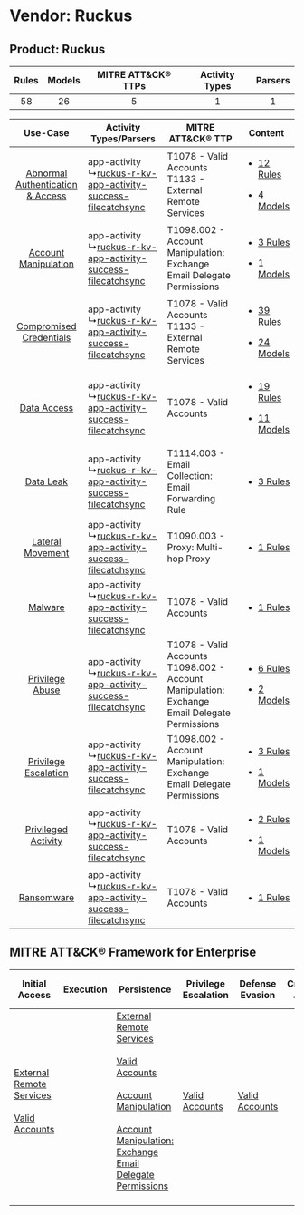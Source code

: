 Vendor: Ruckus
==============
Product: Ruckus
---------------
| Rules | Models | MITRE ATT&CK® TTPs | Activity Types | Parsers |
|:-----:|:------:|:------------------:|:--------------:|:-------:|
|  58   |   26   |         5          |       1        |    1    |

|    Use-Case    | Activity Types/Parsers    | MITRE ATT&CK® TTP    | Content    |
|:----:| ---- | ---- | ---- |
| [Abnormal Authentication & Access](../../../UseCases/uc_abnormal_authentication_&_access.md) |  app-activity<br> ↳[ruckus-r-kv-app-activity-success-filecatchsync](Ps/pC_ruckusrkvappactivitysuccessfilecatchsync.md)<br> | T1078 - Valid Accounts<br>T1133 - External Remote Services<br>    | [<ul><li>12 Rules</li></ul><ul><li>4 Models</li></ul>](RM/r_m_ruckus_ruckus_Abnormal_Authentication_&_Access.md) |
|    [Account Manipulation](../../../UseCases/uc_account_manipulation.md)    |  app-activity<br> ↳[ruckus-r-kv-app-activity-success-filecatchsync](Ps/pC_ruckusrkvappactivitysuccessfilecatchsync.md)<br> | T1098.002 - Account Manipulation: Exchange Email Delegate Permissions<br>    | [<ul><li>3 Rules</li></ul><ul><li>1 Models</li></ul>](RM/r_m_ruckus_ruckus_Account_Manipulation.md)    |
|          [Compromised Credentials](../../../UseCases/uc_compromised_credentials.md)          |  app-activity<br> ↳[ruckus-r-kv-app-activity-success-filecatchsync](Ps/pC_ruckusrkvappactivitysuccessfilecatchsync.md)<br> | T1078 - Valid Accounts<br>T1133 - External Remote Services<br>    | [<ul><li>39 Rules</li></ul><ul><li>24 Models</li></ul>](RM/r_m_ruckus_ruckus_Compromised_Credentials.md)         |
|    [Data Access](../../../UseCases/uc_data_access.md)    |  app-activity<br> ↳[ruckus-r-kv-app-activity-success-filecatchsync](Ps/pC_ruckusrkvappactivitysuccessfilecatchsync.md)<br> | T1078 - Valid Accounts<br>    | [<ul><li>19 Rules</li></ul><ul><li>11 Models</li></ul>](RM/r_m_ruckus_ruckus_Data_Access.md)    |
|    [Data Leak](../../../UseCases/uc_data_leak.md)    |  app-activity<br> ↳[ruckus-r-kv-app-activity-success-filecatchsync](Ps/pC_ruckusrkvappactivitysuccessfilecatchsync.md)<br> | T1114.003 - Email Collection: Email Forwarding Rule<br>    | [<ul><li>3 Rules</li></ul>](RM/r_m_ruckus_ruckus_Data_Leak.md)    |
|    [Lateral Movement](../../../UseCases/uc_lateral_movement.md)    |  app-activity<br> ↳[ruckus-r-kv-app-activity-success-filecatchsync](Ps/pC_ruckusrkvappactivitysuccessfilecatchsync.md)<br> | T1090.003 - Proxy: Multi-hop Proxy<br>    | [<ul><li>1 Rules</li></ul>](RM/r_m_ruckus_ruckus_Lateral_Movement.md)    |
|    [Malware](../../../UseCases/uc_malware.md)    |  app-activity<br> ↳[ruckus-r-kv-app-activity-success-filecatchsync](Ps/pC_ruckusrkvappactivitysuccessfilecatchsync.md)<br> | T1078 - Valid Accounts<br>    | [<ul><li>1 Rules</li></ul>](RM/r_m_ruckus_ruckus_Malware.md)    |
|    [Privilege Abuse](../../../UseCases/uc_privilege_abuse.md)    |  app-activity<br> ↳[ruckus-r-kv-app-activity-success-filecatchsync](Ps/pC_ruckusrkvappactivitysuccessfilecatchsync.md)<br> | T1078 - Valid Accounts<br>T1098.002 - Account Manipulation: Exchange Email Delegate Permissions<br> | [<ul><li>6 Rules</li></ul><ul><li>2 Models</li></ul>](RM/r_m_ruckus_ruckus_Privilege_Abuse.md)    |
|    [Privilege Escalation](../../../UseCases/uc_privilege_escalation.md)    |  app-activity<br> ↳[ruckus-r-kv-app-activity-success-filecatchsync](Ps/pC_ruckusrkvappactivitysuccessfilecatchsync.md)<br> | T1098.002 - Account Manipulation: Exchange Email Delegate Permissions<br>    | [<ul><li>3 Rules</li></ul><ul><li>1 Models</li></ul>](RM/r_m_ruckus_ruckus_Privilege_Escalation.md)    |
|    [Privileged Activity](../../../UseCases/uc_privileged_activity.md)    |  app-activity<br> ↳[ruckus-r-kv-app-activity-success-filecatchsync](Ps/pC_ruckusrkvappactivitysuccessfilecatchsync.md)<br> | T1078 - Valid Accounts<br>    | [<ul><li>2 Rules</li></ul><ul><li>1 Models</li></ul>](RM/r_m_ruckus_ruckus_Privileged_Activity.md)    |
|    [Ransomware](../../../UseCases/uc_ransomware.md)    |  app-activity<br> ↳[ruckus-r-kv-app-activity-success-filecatchsync](Ps/pC_ruckusrkvappactivitysuccessfilecatchsync.md)<br> | T1078 - Valid Accounts<br>    | [<ul><li>1 Rules</li></ul>](RM/r_m_ruckus_ruckus_Ransomware.md)    |

MITRE ATT&CK® Framework for Enterprise
--------------------------------------
| Initial Access                                                                                                                                   | Execution | Persistence                                                                                                                                                                                                                                                                                                                                 | Privilege Escalation                                                | Defense Evasion                                                     | Credential Access | Discovery | Lateral Movement | Collection                                                                                                                                                            | Command and Control                                                                                                                       | Exfiltration | Impact |
| ------------------------------------------------------------------------------------------------------------------------------------------------ | --------- | ------------------------------------------------------------------------------------------------------------------------------------------------------------------------------------------------------------------------------------------------------------------------------------------------------------------------------------------- | ------------------------------------------------------------------- | ------------------------------------------------------------------- | ----------------- | --------- | ---------------- | --------------------------------------------------------------------------------------------------------------------------------------------------------------------- | ----------------------------------------------------------------------------------------------------------------------------------------- | ------------ | ------ |
| [External Remote Services](https://attack.mitre.org/techniques/T1133)<br><br>[Valid Accounts](https://attack.mitre.org/techniques/T1078)<br><br> |           | [External Remote Services](https://attack.mitre.org/techniques/T1133)<br><br>[Valid Accounts](https://attack.mitre.org/techniques/T1078)<br><br>[Account Manipulation](https://attack.mitre.org/techniques/T1098)<br><br>[Account Manipulation: Exchange Email Delegate Permissions](https://attack.mitre.org/techniques/T1098/002)<br><br> | [Valid Accounts](https://attack.mitre.org/techniques/T1078)<br><br> | [Valid Accounts](https://attack.mitre.org/techniques/T1078)<br><br> |                   |           |                  | [Email Collection](https://attack.mitre.org/techniques/T1114)<br><br>[Email Collection: Email Forwarding Rule](https://attack.mitre.org/techniques/T1114/003)<br><br> | [Proxy: Multi-hop Proxy](https://attack.mitre.org/techniques/T1090/003)<br><br>[Proxy](https://attack.mitre.org/techniques/T1090)<br><br> |              |        |